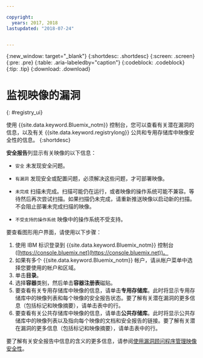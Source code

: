 ```yaml
---

copyright:
  years: 2017, 2018
lastupdated: "2018-07-24"


---
```


{:new_window: target="_blank"}
{:shortdesc: .shortdesc}
{:screen: .screen}
{:pre: .pre}
{:table: .aria-labeledby="caption"}
{:codeblock: .codeblock}
{:tip: .tip}
{:download: .download}


# 监视映像的漏洞
{: #registry_ui}

使用 {{site.data.keyword.Bluemix_notm}} 控制台，您可以查看有关潜在漏洞的信息，以及有关 {{site.data.keyword.registrylong}} 公共和专用存储库中映像安全性的信息。
{:shortdesc}

**安全报告**列显示有关映像的以下信息：
-   `安全` 未发现安全问题。
-   `有漏洞` 发现安全或配置问题，必须解决这些问题，才可部署映像。
-   `未完成` 扫描未完成。扫描可能仍在运行，或者映像的操作系统可能不兼容。等待然后再次尝试扫描。如果扫描仍未完成，请重新推送映像以启动新的扫描。不会阻止部署未完成扫描的映像。

-   `不受支持的操作系统` 映像中的操作系统不受支持。

要查看图形用户界面，请使用以下步骤：

1.  使用 IBM 标识登录到 {{site.data.keyword.Bluemix_notm}} 控制台 ([https://console.bluemix.net](https://console.bluemix.net))。
2.  如果有多个 {{site.data.keyword.Bluemix_notm}} 帐户，请从帐户菜单中选择您要使用的帐户和区域。
3.  单击**目录**。
4.  选择**容器**类别，然后单击**容器注册表**磁贴。
5.  要查看有关专用存储库中映像的信息，请单击**专用存储库**。此时将显示专用存储库中的映像列表和每个映像的安全报告状态。要了解有关潜在漏洞的更多信息（包括标记和映像摘要），请单击表中的行。
6.  要查看有关公共存储库中映像的信息，请单击**公共存储库**。此时将显示公共存储库中的映像列表以及指向每个映像的文档和安全报告的链接。要了解有关潜在漏洞的更多信息（包括标记和映像摘要），请单击表中的行。

要了解有关安全报告中信息的含义的更多信息，请参阅[使用漏洞顾问程序管理映像安全性](../va/va_index.html)。
